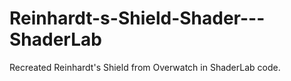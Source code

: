 # Reinhardt-s-Shield-Shader---ShaderLab
Recreated Reinhardt's Shield from Overwatch in ShaderLab code.
